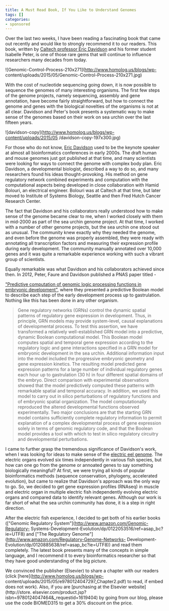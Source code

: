 ```yaml
---
title: A Must Read Book, If You Like to Understand Genomes
tags: []
categories:
- sponsored
---
```

Over the last two weeks, I have been reading a fascinating book that came out
recently and would like to strongly recommend it to our readers. This book,
written by [Caltech professor Eric
Davidson](http://www.its.caltech.edu/~davidson/) and his former student
Isabelle Peter, is one of those rare gems that will continue to influence
researchers many decades from today.
<!--more-->

![Genomic-Control-Process-210x271](http://www.homolog.us/blogs/wp-
content/uploads/2015/05/Genomic-Control-Process-210x271.jpg)

With the cost of nucleotide sequencing going down, it is now possible to
sequence the genomes of many interesting organisms. The first few steps of the
genome projects, namely sequencing, assembly and gene annotation, have become
fairly straightforward, but how to connect the genome and genes with the
biological novelties of the organisms is not at all clear. Davidson and
Peter's book presents a systematic way to make sense of the genomes based on
their work on sea urchin over the last fifteen years.

![davidson-copy](http://www.homolog.us/blogs/wp-content/uploads/2015/05
/davidson-copy-197x300.jpg)

For those who do not know, [Eric
Davidson](http://www.its.caltech.edu/~davidson/) used to be the keynote
speaker at almost all bioinformatics conferences in early 2000s. The draft
human and mouse genomes just got published at that time, and many scientists
were looking for ways to connect the genome with complex body plan. Eric
Davidson, a developmental biologist, described a way to do so, and many
researchers found his ideas thought-provoking. His method on gene regulatory
network combined experiments and computation with the computational aspects
being developed in close collaboration with Hamid Bolouri, an electrical
engineer. Bolouri was at Caltech at that time, but later moved to Institute of
Systems Biology, Seattle and then Fred Hutch Cancer Research Center.

The fact that Davidson and his collaborators really understood how to make
sense of the genome became clear to me, when I worked closely with them in
mid-2000 as part of the sea urchin genome project. At that time, I worked with
a number of other genome projects, but the sea urchin one stood out as
unusual. The community knew exactly why they needed the genome, and even
before the genome was properly assembled, they were ready with annotating all
transcription factors and measuring their expression profile during early
development. The community manually annotated over 10,000 genes and it was
quite a remarkable experience working with such a vibrant group of scientists.

Equally remarkable was what Davidson and his collaborators achieved since
then. In 2012, Peter, Faure and Davidson published a PNAS paper titled -

["Predictive computation of genomic logic processing functions in embryonic
development"](http://www.pnas.org/content/109/41/16434.abstract), where they
presented a predictive Boolean model to describe each step of the early
development process up to gastrulation. Nothing like this has been done in any
other organism.

> Gene regulatory networks (GRNs) control the dynamic spatial patterns of
regulatory gene expression in development. Thus, in principle, GRN models may
provide system-level, causal explanations of developmental process. To test
this assertion, we have transformed a relatively well-established GRN model
into a predictive, dynamic Boolean computational model. This Boolean model
computes spatial and temporal gene expression according to the regulatory
logic and gene interactions specified in a GRN model for embryonic development
in the sea urchin. Additional information input into the model included the
progressive embryonic geometry and gene expression kinetics. The resulting
model predicted gene expression patterns for a large number of individual
regulatory genes each hour up to gastrulation (30 h) in four different spatial
domains of the embryo. Direct comparison with experimental observations showed
that the model predictively computed these patterns with remarkable spatial
and temporal accuracy. In addition, we used this model to carry out in silico
perturbations of regulatory functions and of embryonic spatial organization.
The model computationally reproduced the altered developmental functions
observed experimentally. Two major conclusions are that the starting GRN model
contains sufficiently complete regulatory information to permit explanation of
a complex developmental process of gene expression solely in terms of genomic
regulatory code, and that the Boolean model provides a tool with which to test
in silico regulatory circuitry and developmental perturbations.

I came to further grasp the tremendous significance of Davidson's work, when I
was looking for ideas to make sense of the [electric eel
genome](http://www.ncbi.nlm.nih.gov/pubmed/24970089). The electric organs
evolved six times independently in various fish species, but how can one go
from the genome or annoated genes to say something biologically meaningful? At
first, we were trying all kinds of popular bioinformatics methods (sequence
conservation, phylogeny, accelerated evolution), but came to realize that
Davidson's approach was the only way to go. So, we decided to get gene
expression profiles (RNAseq) in muscle and electric organ in multiple electric
fish independently evolving electric organs and compared data to identify
relevant genes. Although our work is far short of what the sea urchin
community has done, it is a step in right direction.

After the electric fish experience, I decided to get both of his earlier books
(["Genomic Regulatory System"](http://www.amazon.com/Genomic-Regulatory-
Systems-Development-Evolution/dp/0122053516/ref=asap_bc?ie=UTF8) and ["The
Regulatory Genome"](http://www.amazon.com/Regulatory-Genome-Networks-
Development-Evolution/dp/0120885638/ref=asap_bc?ie=UTF8)) and read them
completely. The latest book presents many of the concepts in simple language,
and I recommend it to every bioinformatics researcher so that they have good
understanding of the big picture.

We convinced the publisher (Elsevier) to share a chapter with our readers
(click [here](http://www.homolog.us/blogs/wp-
content/uploads/2015/05/e9780124047297_Chapter2.pdf) to read, if embed does
not work). Also, if you are [purchasing at the Elsevier website](http://store.
elsevier.com/product.jsp?isbn=9780124047464&_requestid=1619404) by going from
our blog, please use the code BIOMED315 to get a 30% discount on the price.

<div id="report"></div>
<script src="/assets/js/pdfobject.js"></script>
<script>PDFObject.embed("http://www.homolog.us/blogs/wp-content/uploads/2015/05/e9780124047297_Chapter2.pdf", "#report");</script>

